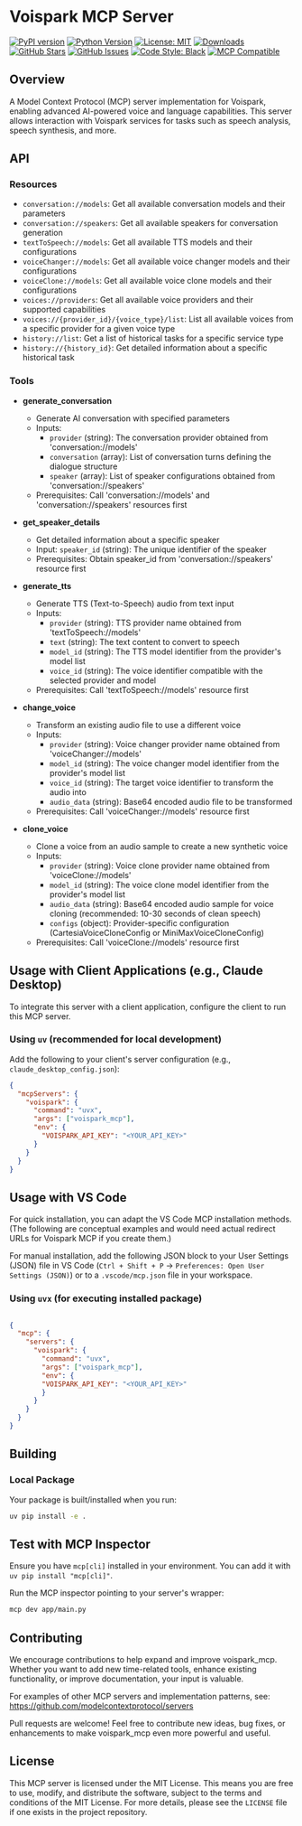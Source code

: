 # Voispark MCP Server

[![PyPI version](https://badge.fury.io/py/voispark-mcp.svg)](https://badge.fury.io/py/voispark-mcp)
[![Python Version](https://img.shields.io/pypi/pyversions/voispark-mcp.svg)](https://pypi.org/project/voispark-mcp/)
[![License: MIT](https://img.shields.io/badge/License-MIT-yellow.svg)](https://opensource.org/licenses/MIT)
[![Downloads](https://pepy.tech/badge/voispark-mcp)](https://pepy.tech/project/voispark-mcp)
[![GitHub Stars](https://img.shields.io/github/stars/rocinante-venture-studio/voispark-mcp.svg)](https://github.com/rocinante-venture-studio/voispark-mcp/stargazers)
[![GitHub Issues](https://img.shields.io/github/issues/rocinante-venture-studio/voispark-mcp.svg)](https://github.com/rocinante-venture-studio/voispark-mcp/issues)
[![Code Style: Black](https://img.shields.io/badge/code%20style-black-000000.svg)](https://github.com/psf/black)
[![MCP Compatible](https://img.shields.io/badge/MCP-Compatible-blue.svg)](https://modelcontextprotocol.io/)

## Overview
A Model Context Protocol (MCP) server implementation for Voispark, enabling advanced AI-powered voice and language capabilities. This server allows interaction with Voispark services for tasks such as speech analysis, speech synthesis, and more.

## API

### Resources

- `conversation://models`: Get all available conversation models and their parameters
- `conversation://speakers`: Get all available speakers for conversation generation
- `textToSpeech://models`: Get all available TTS models and their configurations
- `voiceChanger://models`: Get all available voice changer models and their configurations
- `voiceClone://models`: Get all available voice clone models and their configurations
- `voices://providers`: Get all available voice providers and their supported capabilities
- `voices://{provider_id}/{voice_type}/list`: List all available voices from a specific provider for a given voice type
- `history://list`: Get a list of historical tasks for a specific service type
- `history://{history_id}`: Get detailed information about a specific historical task

### Tools

- **generate_conversation**
  - Generate AI conversation with specified parameters
  - Inputs:
    - `provider` (string): The conversation provider obtained from 'conversation://models'
    - `conversation` (array): List of conversation turns defining the dialogue structure
    - `speaker` (array): List of speaker configurations obtained from 'conversation://speakers'
  - Prerequisites: Call 'conversation://models' and 'conversation://speakers' resources first

- **get_speaker_details**
  - Get detailed information about a specific speaker
  - Input: `speaker_id` (string): The unique identifier of the speaker
  - Prerequisites: Obtain speaker_id from 'conversation://speakers' resource first

- **generate_tts**
  - Generate TTS (Text-to-Speech) audio from text input
  - Inputs:
    - `provider` (string): TTS provider name obtained from 'textToSpeech://models'
    - `text` (string): The text content to convert to speech
    - `model_id` (string): The TTS model identifier from the provider's model list
    - `voice_id` (string): The voice identifier compatible with the selected provider and model
  - Prerequisites: Call 'textToSpeech://models' resource first

- **change_voice**
  - Transform an existing audio file to use a different voice
  - Inputs:
    - `provider` (string): Voice changer provider name obtained from 'voiceChanger://models'
    - `model_id` (string): The voice changer model identifier from the provider's model list
    - `voice_id` (string): The target voice identifier to transform the audio into
    - `audio_data` (string): Base64 encoded audio file to be transformed
  - Prerequisites: Call 'voiceChanger://models' resource first

- **clone_voice**
  - Clone a voice from an audio sample to create a new synthetic voice
  - Inputs:
    - `provider` (string): Voice clone provider name obtained from 'voiceClone://models'
    - `model_id` (string): The voice clone model identifier from the provider's model list
    - `audio_data` (string): Base64 encoded audio sample for voice cloning (recommended: 10-30 seconds of clean speech)
    - `configs` (object): Provider-specific configuration (CartesiaVoiceCloneConfig or MiniMaxVoiceCloneConfig)
  - Prerequisites: Call 'voiceClone://models' resource first

## Usage with Client Applications (e.g., Claude Desktop)

To integrate this server with a client application, configure the client to run this MCP server.

### Using `uv` (recommended for local development)

Add the following to your client's server configuration (e.g., `claude_desktop_config.json`):

```json
{
  "mcpServers": {
    "voispark": {
      "command": "uvx",
      "args": ["voispark_mcp"],
      "env": {
        "VOISPARK_API_KEY": "<YOUR_API_KEY>"
      }
    }
  }
}
```

## Usage with VS Code

For quick installation, you can adapt the VS Code MCP installation methods.
(The following are conceptual examples and would need actual redirect URLs for Voispark MCP if you create them.)

<!--
[![Install with UV in VS Code](https://img.shields.io/badge/VS_Code-UV-0098FF?style=flat-square&logo=visualstudiocode&logoColor=white)](your-vscode-uv-install-url)
-->

For manual installation, add the following JSON block to your User Settings (JSON) file in VS Code (`Ctrl + Shift + P` -> `Preferences: Open User Settings (JSON)`) or to a `.vscode/mcp.json` file in your workspace.

### Using `uvx` (for executing installed package)

```json

{
  "mcp": {
    "servers": {
      "voispark": {
        "command": "uvx",
        "args": ["voispark_mcp"],
        "env": {
        "VOISPARK_API_KEY": "<YOUR_API_KEY>"
        }
      }
    }
  }
}
```

## Building

### Local Package
Your package is built/installed when you run:
```bash
uv pip install -e .
```

## Test with MCP Inspector

Ensure you have `mcp[cli]` installed in your environment. You can add it with `uv pip install "mcp[cli]"`.

Run the MCP inspector pointing to your server's wrapper:
```bash
mcp dev app/main.py
```

## Contributing

We encourage contributions to help expand and improve voispark_mcp. Whether you want to add new time-related tools, enhance existing functionality, or improve documentation, your input is valuable.

For examples of other MCP servers and implementation patterns, see: https://github.com/modelcontextprotocol/servers

Pull requests are welcome! Feel free to contribute new ideas, bug fixes, or enhancements to make voispark_mcp even more powerful and useful.

## License

This MCP server is licensed under the MIT License. This means you are free to use, modify, and distribute the software, subject to the terms and conditions of the MIT License. For more details, please see the `LICENSE` file if one exists in the project repository.